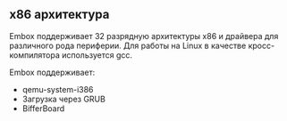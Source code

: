 ## x86 архитектура

Embox поддерживает 32 разрядную архитектуры x86 и драйвера для различного рода периферии. Для работы на Linux в качестве кросс-компилятора используется gcc.

Embox поддерживает:

 * qemu-system-i386
 * Загрузка через GRUB
 * BifferBoard


